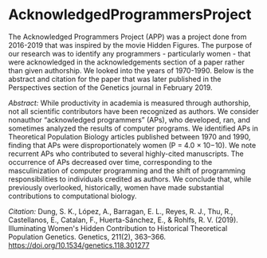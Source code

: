 # AcknowledgedProgrammersProject

The Acknowledged Programmers Project (APP) was a project done from 2016-2019 that was inspired by the movie Hidden Figures. The purpose of our research was to identify any programmers - particularly women - that were acknowledged in the acknowledgements section of a paper rather than given authorship. We looked into the years of 1970-1990. Below is the abstract and citation for the paper that was later published in the Perspectives section of the Genetics journal in February 2019. 

*Abstract:*
While productivity in academia is measured through authorship, not all scientific contributors have been recognized as authors. We consider nonauthor “acknowledged programmers” (APs), who developed, ran, and sometimes analyzed the results of computer programs. We identified APs in Theoretical Population Biology articles published between 1970 and 1990, finding that APs were disproportionately women (P = 4.0 × 10−10). We note recurrent APs who contributed to several highly-cited manuscripts. The occurrence of APs decreased over time, corresponding to the masculinization of computer programming and the shift of programming responsibilities to individuals credited as authors. We conclude that, while previously overlooked, historically, women have made substantial contributions to computational biology. 

*Citation:*
Dung, S. K., López, A., Barragan, E. L., Reyes, R. J., Thu, R., Castellanos, E., Catalan, F., Huerta-Sánchez, E., & Rohlfs, R. V. (2019). Illuminating Women's Hidden Contribution to Historical Theoretical Population Genetics. Genetics, 211(2), 363–366. https://doi.org/10.1534/genetics.118.301277
